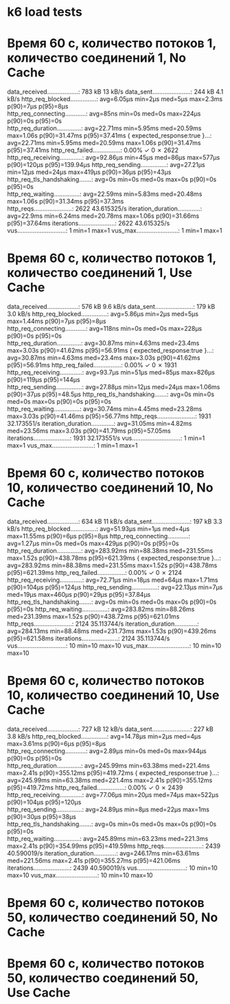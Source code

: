 # k6 load tests

# Время 60 с, количество потоков 1, количество соединений 1, No Cache

data_received..................: 783 kB 13 kB/s
data_sent......................: 244 kB 4.1 kB/s
http_req_blocked...............: avg=6.05µs  min=2µs    med=5µs     max=2.3ms p(90)=7µs     p(95)=8µs     
http_req_connecting............: avg=85ns    min=0s     med=0s      max=224µs p(90)=0s      p(95)=0s      
http_req_duration..............: avg=22.71ms min=5.95ms med=20.59ms max=1.06s p(90)=31.47ms p(95)=37.41ms 
{ expected_response:true }...: avg=22.71ms min=5.95ms med=20.59ms max=1.06s p(90)=31.47ms p(95)=37.41ms 
http_req_failed................: 0.00%  ✓ 0         ✗ 2622
http_req_receiving.............: avg=92.86µs min=45µs   med=86µs    max=577µs p(90)=120µs   p(95)=139.94µs
http_req_sending...............: avg=27.21µs min=12µs   med=24µs    max=419µs p(90)=36µs    p(95)=43µs    
http_req_tls_handshaking.......: avg=0s      min=0s     med=0s      max=0s    p(90)=0s      p(95)=0s      
http_req_waiting...............: avg=22.59ms min=5.83ms med=20.48ms max=1.06s p(90)=31.34ms p(95)=37.3ms  
http_reqs......................: 2622   43.615325/s
iteration_duration.............: avg=22.9ms  min=6.24ms med=20.78ms max=1.06s p(90)=31.66ms p(95)=37.64ms 
iterations.....................: 2622   43.615325/s
vus............................: 1      min=1       max=1 
vus_max........................: 1      min=1       max=1 

# Время 60 с, количество потоков 1, количество соединений 1, Use Cache

data_received..................: 576 kB 9.6 kB/s
data_sent......................: 179 kB 3.0 kB/s
http_req_blocked...............: avg=5.86µs  min=2µs    med=5µs     max=1.44ms p(90)=7µs     p(95)=8µs    
http_req_connecting............: avg=118ns   min=0s     med=0s      max=228µs  p(90)=0s      p(95)=0s     
http_req_duration..............: avg=30.87ms min=4.63ms med=23.4ms  max=3.03s  p(90)=41.62ms p(95)=56.91ms
{ expected_response:true }...: avg=30.87ms min=4.63ms med=23.4ms  max=3.03s  p(90)=41.62ms p(95)=56.91ms
http_req_failed................: 0.00%  ✓ 0         ✗ 1931
http_req_receiving.............: avg=93.7µs  min=51µs   med=85µs    max=826µs  p(90)=119µs   p(95)=144µs  
http_req_sending...............: avg=27.88µs min=12µs   med=24µs    max=1.06ms p(90)=37µs    p(95)=48.5µs 
http_req_tls_handshaking.......: avg=0s      min=0s     med=0s      max=0s     p(90)=0s      p(95)=0s     
http_req_waiting...............: avg=30.74ms min=4.45ms med=23.28ms max=3.03s  p(90)=41.46ms p(95)=56.77ms
http_reqs......................: 1931   32.173551/s
iteration_duration.............: avg=31.05ms min=4.82ms med=23.56ms max=3.03s  p(90)=41.79ms p(95)=57.05ms
iterations.....................: 1931   32.173551/s
vus............................: 1      min=1       max=1 
vus_max........................: 1      min=1       max=1 

# Время 60 с, количество потоков 10, количество соединений 10, No Cache

data_received..................: 634 kB 11 kB/s
data_sent......................: 197 kB 3.3 kB/s
http_req_blocked...............: avg=51.93µs  min=1µs     med=4µs      max=11.55ms p(90)=6µs      p(95)=8µs
http_req_connecting............: avg=1.27µs   min=0s      med=0s       max=429µs   p(90)=0s       p(95)=0s
http_req_duration..............: avg=283.92ms min=88.38ms med=231.55ms max=1.52s   p(90)=438.78ms p(95)=621.39ms
{ expected_response:true }...: avg=283.92ms min=88.38ms med=231.55ms max=1.52s   p(90)=438.78ms p(95)=621.39ms
http_req_failed................: 0.00%  ✓ 0         ✗ 2124
http_req_receiving.............: avg=72.71µs  min=18µs    med=64µs     max=1.71ms  p(90)=104µs    p(95)=124µs
http_req_sending...............: avg=22.13µs  min=7µs     med=19µs     max=460µs   p(90)=29µs     p(95)=37.84µs
http_req_tls_handshaking.......: avg=0s       min=0s      med=0s       max=0s      p(90)=0s       p(95)=0s
http_req_waiting...............: avg=283.82ms min=88.26ms med=231.39ms max=1.52s   p(90)=438.72ms p(95)=621.01ms
http_reqs......................: 2124   35.113744/s
iteration_duration.............: avg=284.13ms min=88.48ms med=231.73ms max=1.53s   p(90)=439.26ms p(95)=621.58ms
iterations.....................: 2124   35.113744/s
vus............................: 10     min=10      max=10
vus_max........................: 10     min=10      max=10

# Время 60 с, количество потоков 10, количество соединений 10, Use Cache

data_received..................: 727 kB 12 kB/s
data_sent......................: 227 kB 3.8 kB/s
http_req_blocked...............: avg=14.78µs  min=2µs     med=4µs      max=3.61ms p(90)=6µs      p(95)=8µs     
http_req_connecting............: avg=2.89µs   min=0s      med=0s       max=944µs  p(90)=0s       p(95)=0s      
http_req_duration..............: avg=245.99ms min=63.38ms med=221.4ms  max=2.41s  p(90)=355.12ms p(95)=419.72ms
{ expected_response:true }...: avg=245.99ms min=63.38ms med=221.4ms  max=2.41s  p(90)=355.12ms p(95)=419.72ms
http_req_failed................: 0.00%  ✓ 0         ✗ 2439
http_req_receiving.............: avg=77.06µs  min=20µs    med=74µs     max=522µs  p(90)=104µs    p(95)=120µs   
http_req_sending...............: avg=24.89µs  min=8µs     med=22µs     max=1ms    p(90)=30µs     p(95)=38µs    
http_req_tls_handshaking.......: avg=0s       min=0s      med=0s       max=0s     p(90)=0s       p(95)=0s      
http_req_waiting...............: avg=245.89ms min=63.23ms med=221.3ms  max=2.41s  p(90)=354.99ms p(95)=419.59ms
http_reqs......................: 2439   40.590019/s
iteration_duration.............: avg=246.17ms min=63.61ms med=221.56ms max=2.41s  p(90)=355.27ms p(95)=421.06ms
iterations.....................: 2439   40.590019/s
vus............................: 10     min=10      max=10
vus_max........................: 10     min=10      max=10

# Время 60 с, количество потоков 50, количество соединений 50, No Cache



# Время 60 с, количество потоков 50, количество соединений 50, Use Cache

